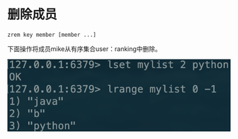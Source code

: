 # 删除成员

```text
zrem key member [member ...]
```

下面操作将成员mike从有序集合user：ranking中删除。

![](../../.gitbook/assets/image%20%2877%29.png)

